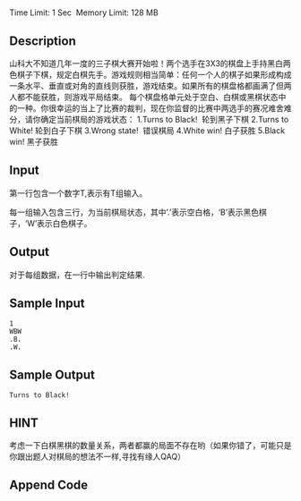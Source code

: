 # 
Time Limit: 1 Sec  Memory Limit: 128 MB


## Description
山科大不知道几年一度的三子棋大赛开始啦！两个选手在3X3的棋盘上手持黑白两色棋子下棋，规定白棋先手。游戏规则相当简单：任何一个人的棋子如果形成构成一条水平、垂直或对角的直线则获胜，游戏结束。如果所有的棋盘格都画满了但两人都不能获胜，则游戏平局结束。
每个棋盘格单元处于空白、白棋或黑棋状态中的一种。你很幸运的当上了比赛的裁判，现在你监督的比赛中两选手的赛况难舍难分，请你确定当前棋局的游戏状态：
1.Turns to Black!  轮到黑子下棋
2.Turns to White! 轮到白子下棋
3.Wrong state!  错误棋局
4.White win! 白子获胜
5.Black win! 黑子获胜



## Input
第一行包含一个数字T,表示有T组输入。

每一组输入包含三行，为当前棋局状态，其中’.’表示空白格，‘B’表示黑色棋子，‘W’表示白色棋子。






## Output
对于每组数据，在一行中输出判定结果.



## Sample Input
```
1
WBW
.B.
.W.
```
## Sample Output
```
Turns to Black!
```

## HINT
考虑一下白棋黑棋的数量关系，两者都赢的局面不存在哟（如果你错了，可能只是你跟出题人对棋局的想法不一样,寻找有缘人QAQ）

## Append Code
